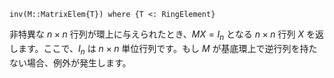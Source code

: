 ```
inv(M::MatrixElem{T}) where {T <: RingElement}
```

非特異な $n\times n$ 行列が環上に与えられたとき、$MX = I_n$ となる $n\times n$ 行列 $X$ を返します。ここで、$I_n$ は $n\times n$ 単位行列です。もし $M$ が基底環上で逆行列を持たない場合、例外が発生します。
